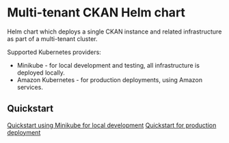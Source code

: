# Multi-tenant CKAN Helm chart

Helm chart which deploys a single CKAN instance and related infrastructure as part of a multi-tenant cluster.

Supported Kubernetes providers:

* Minikube - for local development and testing, all infrastructure is deployed locally.
* Amazon Kubernetes - for production deployments, using Amazon services.

## Quickstart

[Quickstart using Minikube for local development](QUICKSTART_MINIKUBE.md)
[Quickstart for production deployment](QUCIKSTART_PRODUCTION.md)

